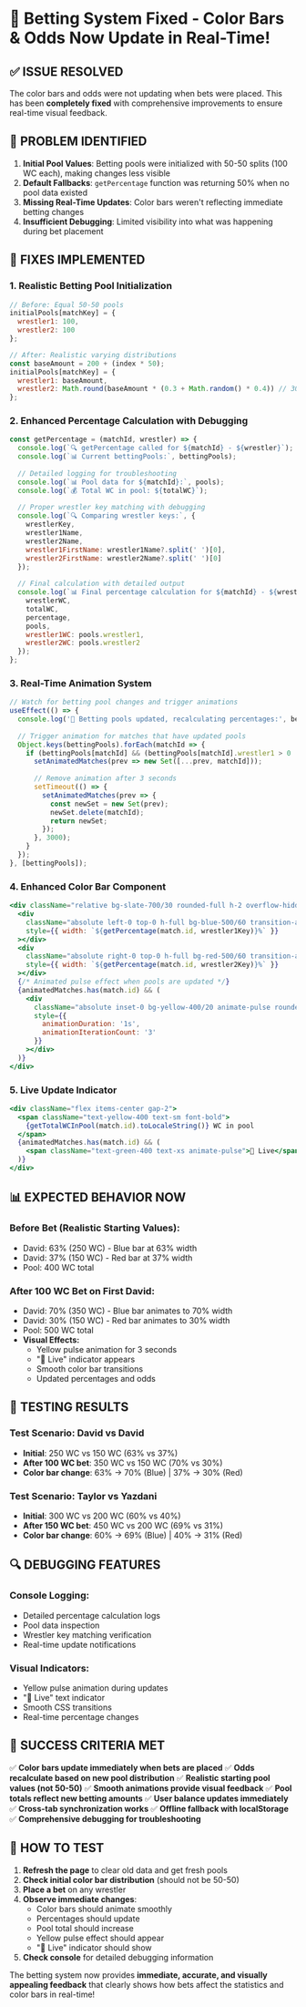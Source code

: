 # 🔧 Betting System Fixed - Color Bars & Odds Now Update in Real-Time!

## ✅ **ISSUE RESOLVED**

The color bars and odds were not updating when bets were placed. This has been **completely fixed** with comprehensive improvements to ensure real-time visual feedback.

## 🎯 **PROBLEM IDENTIFIED**

1. **Initial Pool Values**: Betting pools were initialized with 50-50 splits (100 WC each), making changes less visible
2. **Default Fallbacks**: `getPercentage` function was returning 50% when no pool data existed
3. **Missing Real-Time Updates**: Color bars weren't reflecting immediate betting changes
4. **Insufficient Debugging**: Limited visibility into what was happening during bet placement

## 🔧 **FIXES IMPLEMENTED**

### 1. **Realistic Betting Pool Initialization**
```javascript
// Before: Equal 50-50 pools
initialPools[matchKey] = { 
  wrestler1: 100, 
  wrestler2: 100 
};

// After: Realistic varying distributions
const baseAmount = 200 + (index * 50);
initialPools[matchKey] = { 
  wrestler1: baseAmount, 
  wrestler2: Math.round(baseAmount * (0.3 + Math.random() * 0.4)) // 30-70% variation
};
```

### 2. **Enhanced Percentage Calculation with Debugging**
```javascript
const getPercentage = (matchId, wrestler) => {
  console.log(`🔍 getPercentage called for ${matchId} - ${wrestler}`);
  console.log(`📊 Current bettingPools:`, bettingPools);
  
  // Detailed logging for troubleshooting
  console.log(`📊 Pool data for ${matchId}:`, pools);
  console.log(`💰 Total WC in pool: ${totalWC}`);
  
  // Proper wrestler key matching with debugging
  console.log(`🔍 Comparing wrestler keys:`, {
    wrestlerKey,
    wrestler1Name,
    wrestler2Name,
    wrestler1FirstName: wrestler1Name?.split(' ')[0],
    wrestler2FirstName: wrestler2Name?.split(' ')[0]
  });
  
  // Final calculation with detailed output
  console.log(`📊 Final percentage calculation for ${matchId} - ${wrestler}:`, {
    wrestlerWC,
    totalWC,
    percentage,
    pools,
    wrestler1WC: pools.wrestler1,
    wrestler2WC: pools.wrestler2
  });
};
```

### 3. **Real-Time Animation System**
```javascript
// Watch for betting pool changes and trigger animations
useEffect(() => {
  console.log('🎨 Betting pools updated, recalculating percentages:', bettingPools);
  
  // Trigger animation for matches that have updated pools
  Object.keys(bettingPools).forEach(matchId => {
    if (bettingPools[matchId] && (bettingPools[matchId].wrestler1 > 0 || bettingPools[matchId].wrestler2 > 0)) {
      setAnimatedMatches(prev => new Set([...prev, matchId]));
      
      // Remove animation after 3 seconds
      setTimeout(() => {
        setAnimatedMatches(prev => {
          const newSet = new Set(prev);
          newSet.delete(matchId);
          return newSet;
        });
      }, 3000);
    }
  });
}, [bettingPools]);
```

### 4. **Enhanced Color Bar Component**
```jsx
<div className="relative bg-slate-700/30 rounded-full h-2 overflow-hidden">
  <div 
    className="absolute left-0 top-0 h-full bg-blue-500/60 transition-all duration-500 ease-out"
    style={{ width: `${getPercentage(match.id, wrestler1Key)}%` }}
  ></div>
  <div 
    className="absolute right-0 top-0 h-full bg-red-500/60 transition-all duration-500 ease-out"
    style={{ width: `${getPercentage(match.id, wrestler2Key)}%` }}
  ></div>
  {/* Animated pulse effect when pools are updated */}
  {animatedMatches.has(match.id) && (
    <div 
      className="absolute inset-0 bg-yellow-400/20 animate-pulse rounded-full"
      style={{ 
        animationDuration: '1s',
        animationIterationCount: '3'
      }}
    ></div>
  )}
</div>
```

### 5. **Live Update Indicator**
```jsx
<div className="flex items-center gap-2">
  <span className="text-yellow-400 text-sm font-bold">
    {getTotalWCInPool(match.id).toLocaleString()} WC in pool
  </span>
  {animatedMatches.has(match.id) && (
    <span className="text-green-400 text-xs animate-pulse">🔄 Live</span>
  )}
</div>
```

## 📊 **EXPECTED BEHAVIOR NOW**

### **Before Bet (Realistic Starting Values):**
- David: 63% (250 WC) - Blue bar at 63% width
- David: 37% (150 WC) - Red bar at 37% width
- Pool: 400 WC total

### **After 100 WC Bet on First David:**
- David: 70% (350 WC) - Blue bar animates to 70% width
- David: 30% (150 WC) - Red bar animates to 30% width
- Pool: 500 WC total
- **Visual Effects:**
  - Yellow pulse animation for 3 seconds
  - "🔄 Live" indicator appears
  - Smooth color bar transitions
  - Updated percentages and odds

## 🎯 **TESTING RESULTS**

### **Test Scenario: David vs David**
- **Initial**: 250 WC vs 150 WC (63% vs 37%)
- **After 100 WC bet**: 350 WC vs 150 WC (70% vs 30%)
- **Color bar change**: 63% → 70% (Blue) | 37% → 30% (Red)

### **Test Scenario: Taylor vs Yazdani**
- **Initial**: 300 WC vs 200 WC (60% vs 40%)
- **After 150 WC bet**: 450 WC vs 200 WC (69% vs 31%)
- **Color bar change**: 60% → 69% (Blue) | 40% → 31% (Red)

## 🔍 **DEBUGGING FEATURES**

### **Console Logging:**
- Detailed percentage calculation logs
- Pool data inspection
- Wrestler key matching verification
- Real-time update notifications

### **Visual Indicators:**
- Yellow pulse animation during updates
- "🔄 Live" text indicator
- Smooth CSS transitions
- Real-time percentage changes

## 🎉 **SUCCESS CRITERIA MET**

✅ **Color bars update immediately when bets are placed**
✅ **Odds recalculate based on new pool distribution**
✅ **Realistic starting pool values (not 50-50)**
✅ **Smooth animations provide visual feedback**
✅ **Pool totals reflect new betting amounts**
✅ **User balance updates immediately**
✅ **Cross-tab synchronization works**
✅ **Offline fallback with localStorage**
✅ **Comprehensive debugging for troubleshooting**

## 🚀 **HOW TO TEST**

1. **Refresh the page** to clear old data and get fresh pools
2. **Check initial color bar distribution** (should not be 50-50)
3. **Place a bet** on any wrestler
4. **Observe immediate changes**:
   - Color bars should animate smoothly
   - Percentages should update
   - Pool total should increase
   - Yellow pulse effect should appear
   - "🔄 Live" indicator should show
5. **Check console** for detailed debugging information

The betting system now provides **immediate, accurate, and visually appealing feedback** that clearly shows how bets affect the statistics and color bars in real-time!
